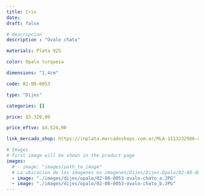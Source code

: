 ```yaml
---
title: Cris
date: 
draft: false

# descripcion
description : "Ovalo chato"

materials: Plata 925

color: Opalo turquesa

dimensions: "1,4cm"

code: 02-08-0053

type: "Dijes"

categories: []

price: $5.320,00

price_eftvo: $4.524,00

link_mercado_shop: https://inplata.mercadoshops.com.ar/MLA-1113232986-dije-de-plata,-opalo-y-microcubic-cris-_JM

# Images
# first image will be shown in the product page
images:
  # - image: "images/path_to_image"
  # La ubicacion de las imagenes es imagenes/Dijes/Dijes.Opalo/02-08-0053-cris
  - image: "./images/dijes/opalo/02-08-0053-ovalo-chato_a.JPG"
  - image: "./images/dijes/opalo/02-08-0053-ovalo-chato_b.JPG"
---
```

